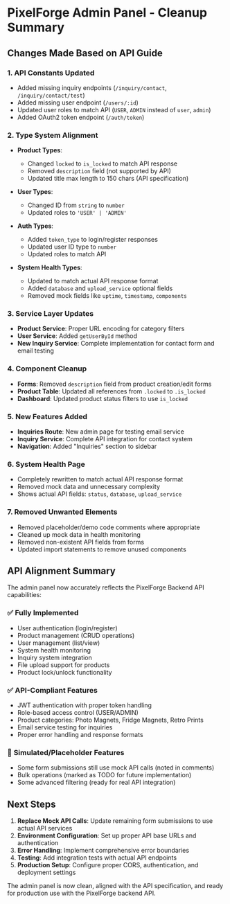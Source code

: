 # PixelForge Admin Panel - Cleanup Summary

## Changes Made Based on API Guide

### 1. **API Constants Updated**
- Added missing inquiry endpoints (`/inquiry/contact`, `/inquiry/contact/test`)
- Added missing user endpoint (`/users/:id`)
- Updated user roles to match API (`USER`, `ADMIN` instead of `user`, `admin`)
- Added OAuth2 token endpoint (`/auth/token`)

### 2. **Type System Alignment**
- **Product Types**: 
  - Changed `locked` to `is_locked` to match API response
  - Removed `description` field (not supported by API)
  - Updated title max length to 150 chars (API specification)
  
- **User Types**: 
  - Changed ID from `string` to `number`
  - Updated roles to `'USER' | 'ADMIN'`
  
- **Auth Types**: 
  - Added `token_type` to login/register responses
  - Updated user ID type to `number`
  - Updated roles to match API

- **System Health Types**: 
  - Updated to match actual API response format
  - Added `database` and `upload_service` optional fields
  - Removed mock fields like `uptime`, `timestamp`, `components`

### 3. **Service Layer Updates**
- **Product Service**: Proper URL encoding for category filters
- **User Service**: Added `getUserById` method
- **New Inquiry Service**: Complete implementation for contact form and email testing

### 4. **Component Cleanup**
- **Forms**: Removed `description` field from product creation/edit forms
- **Product Table**: Updated all references from `.locked` to `.is_locked`
- **Dashboard**: Updated product status filters to use `is_locked`

### 5. **New Features Added**
- **Inquiries Route**: New admin page for testing email service
- **Inquiry Service**: Complete API integration for contact system
- **Navigation**: Added "Inquiries" section to sidebar

### 6. **System Health Page**
- Completely rewritten to match actual API response format
- Removed mock data and unnecessary complexity
- Shows actual API fields: `status`, `database`, `upload_service`

### 7. **Removed Unwanted Elements**
- Removed placeholder/demo code comments where appropriate  
- Cleaned up mock data in health monitoring
- Removed non-existent API fields from forms
- Updated import statements to remove unused components

## API Alignment Summary

The admin panel now accurately reflects the PixelForge Backend API capabilities:

### ✅ **Fully Implemented**
- User authentication (login/register)
- Product management (CRUD operations)
- User management (list/view)
- System health monitoring
- Inquiry system integration
- File upload support for products
- Product lock/unlock functionality

### ✅ **API-Compliant Features**
- JWT authentication with proper token handling
- Role-based access control (USER/ADMIN)
- Product categories: Photo Magnets, Fridge Magnets, Retro Prints
- Email service testing for inquiries
- Proper error handling and response formats

### 🔧 **Simulated/Placeholder Features**
- Some form submissions still use mock API calls (noted in comments)
- Bulk operations (marked as TODO for future implementation)
- Some advanced filtering (ready for real API integration)

## Next Steps

1. **Replace Mock API Calls**: Update remaining form submissions to use actual API services
2. **Environment Configuration**: Set up proper API base URLs and authentication
3. **Error Handling**: Implement comprehensive error boundaries
4. **Testing**: Add integration tests with actual API endpoints
5. **Production Setup**: Configure proper CORS, authentication, and deployment settings

The admin panel is now clean, aligned with the API specification, and ready for production use with the PixelForge backend API.
